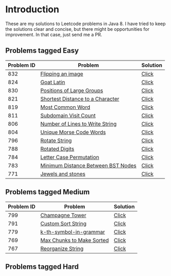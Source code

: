 # Introduction
These are my solutions to Leetcode problems in Java 8. I have tried to keep the solutions clear and concise, but there might be
opportunities for improvement. In that case, just send me a PR.

## Problems tagged Easy

Problem ID  | Problem | Solution
------------|---------|---------
832  | [Flipping an image](https://leetcode.com/problems/flipping-an-image/description/) | [Click](https://github.com/prabhakar97/leetcode/blob/master/src/L832.java) 
824  | [Goat Latin](https://leetcode.com/problems/goat-latin/description/) | [Click](https://github.com/prabhakar97/leetcode/blob/master/src/L824.java) 
830  | [Positions of Large Groups](https://leetcode.com/problems/positions-of-large-groups/description/) | [Click](https://github.com/prabhakar97/leetcode/blob/master/src/L830.java) 
821  | [Shortest Distance to a Character](https://leetcode.com/problems/shortest-distance-to-a-character/description/) | [Click](https://github.com/prabhakar97/leetcode/blob/master/src/L821.java) 
819  | [Most Common Word](https://leetcode.com/problems/most-common-word/description/) | [Click](https://github.com/prabhakar97/leetcode/blob/master/src/L819.java) 
811  | [Subdomain Visit Count](https://leetcode.com/problems/subdomain-visit-count/description/) | [Click](https://github.com/prabhakar97/leetcode/blob/master/src/L811.java) 
806  | [Number of Lines to Write String](https://leetcode.com/problems/number-of-lines-to-write-string/description/) | [Click](https://github.com/prabhakar97/leetcode/blob/master/src/L806.java) 
804  | [Unique Morse Code Words](https://leetcode.com/problems/unique-morse-code-words/description/) | [Click](https://github.com/prabhakar97/leetcode/blob/master/src/L804.java)
796  | [Rotate String](https://leetcode.com/problems/rotate-string/description/) | [Click](https://github.com/prabhakar97/leetcode/blob/master/src/L796.java)
788  | [Rotated Digits](https://leetcode.com/problems/rotated-digits/description/) | [Click](https://github.com/prabhakar97/leetcode/blob/master/src/L788.java)
784  | [Letter Case Permutation](https://leetcode.com/problems/letter-case-permutation/description/) | [Click](https://github.com/prabhakar97/leetcode/blob/master/src/L784.java)
783  | [Minimum Distance Between BST Nodes](https://leetcode.com/problems/minimum-distance-between-bst-nodes/description/) | [Click](https://github.com/prabhakar97/leetcode/blob/master/src/L783.java)
771  | [Jewels and stones](https://leetcode.com/problems/jewels-and-stones/description/) | [Click](https://github.com/prabhakar97/leetcode/blob/master/src/L771.java)

## Problems tagged Medium
Problem ID  | Problem | Solution
------------|---------|---------
799  | [Champagne Tower](https://leetcode.com/problems/champagne-tower/description/) | [Click](https://github.com/prabhakar97/leetcode/blob/master/src/L799.java)
791  | [Custom Sort String](https://leetcode.com/problems/custom-sort-string/description/) | [Click](https://github.com/prabhakar97/leetcode/blob/master/src/L791.java)
779  | [k-th-symbol-in-grammar](https://leetcode.com/problems/k-th-symbol-in-grammar/description/) | [Click](https://github.com/prabhakar97/leetcode/blob/master/src/L779.java)
769  | [Max Chunks to Make Sorted](https://leetcode.com/problems/max-chunks-to-make-sorted/description/) | [Click](https://github.com/prabhakar97/leetcode/blob/master/src/L769.java)
767  | [Reorganize String](https://leetcode.com/problems/reorganize-string/description/) | [Click](https://github.com/prabhakar97/leetcode/blob/master/src/L767.java)

## Problems tagged Hard
